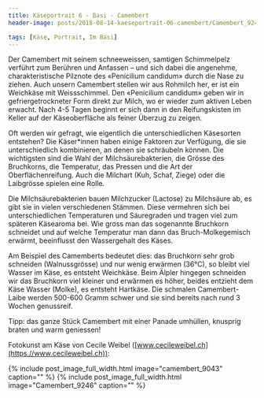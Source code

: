 ```yaml
---
title: Käseportrait 6 - Basi - Camembert
header-image: posts/2018-08-14-kaeseportrait-06-camembert/Camembert_9243.jpg

tags: [Käse, Portrait, Im Basi]
---
```


Der Camembert mit seinem schneeweissen, samtigen Schimmelpelz verführt zum Berühren und Anfassen – und sich dabei die angenehme, 
charakteristische Pilznote des «Penicilium candidum» durch die Nase zu ziehen. Auch unsern Camembert stellen wir aus Rohmilch her, 
er ist ein Weichkäse mit Weissschimmel. Den «Penicilium candidum» geben wir in gefriergetrockneter Form direkt zur Milch, 
wo er wieder zum aktiven Leben erwacht. Nach 4-5 Tagen beginnt er sich dann in den Reifungskisten im Keller auf der Käseoberfläche 
als feiner Überzug zu zeigen.

Oft werden wir gefragt, wie eigentlich die unterschiedlichen Käsesorten entstehen? Die Käser*innen haben einige Faktoren zur Verfügung, 
die sie unterschiedlich kombinieren, an denen sie schräubeln können. Die wichtigsten sind die Wahl der Milchsäurebakterien, 
die Grösse des Bruchkorns, die Temperatur, das Pressen und die Art der Oberflächenreifung. Auch die Milchart (Kuh, Schaf, Ziege) 
oder die Laibgrösse spielen eine Rolle.

Die Milchsäurebakterien bauen Milchzucker (Lactose) zu Milchsäure ab, es gibt sie in vielen verschiedenen Stämmen. 
Diese vermehren sich bei unterschiedlichen Temperaturen und Säuregraden und tragen viel zum späteren Käsearoma bei. Wie gross man 
das sogenannte Bruchkorn schneidet und auf welche Temperatur man dann das Bruch-Molkegemisch erwärmt, beeinflusst den Wassergehalt 
des Käses.

Am Beispiel des Camemberts bedeutet dies: das Bruchkorn sehr grob schneiden (Walnussgrösse) und nur wenig erwärmen (36°C), 
so bleibt viel Wasser im Käse, es entsteht Weichkäse. Beim Älpler hingegen schneiden wir das Bruchkorn viel kleiner und erwärmen es höher, 
beides entzieht dem Käse Wasser (Molke), es entsteht Hartkäse. Die schmalen Camembert-Laibe werden 500-600 Gramm schwer und sie 
sind bereits nach rund 3 Wochen genussreif.

Tipp: das ganze Stück Camembert mit einer Panade umhüllen, knusprig braten und warm geniessen!



Fotokunst am Käse von Cecile Weibel ([www.cecileweibel.ch](https.//www.cecileweibel.ch)):

{% include post_image_full_width.html image="camembert_9043" caption="" %}
{% include post_image_full_width.html image="Camembert_9246" caption="" %}
